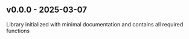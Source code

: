 ## v0.0.0 - 2025-03-07

Library initialized with minimal documentation and contains all required functions
